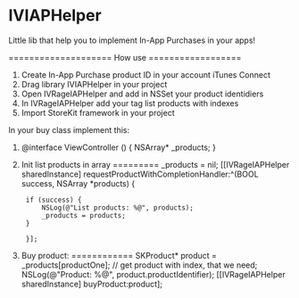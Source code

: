 IVIAPHelper
=======================================================================================================

Little lib that help you to implement In-App Purchases in your apps!

====================  How use ==================

1. Create In-App Purchase product ID in your account iTunes Connect
2. Drag library IVIAPHelper in your project
3. Open IVRageIAPHelper and add in NSSet your product identidiers
4. In IVRageIAPHelper add your tag list products with indexes
5. Import StoreKit framework in your project 

In your buy class implement this:

1. @interface ViewController () {
    NSArray* _products;
}

2. Init list products in array
=========
        _products = nil;
        [[IVRageIAPHelper sharedInstance] requestProductWithCompletionHandler:^(BOOL success, NSArray *products) {
                
        if (success) {
            NSLog(@"List products: %@", products);
            _products = products;
        }
            
        }];
        
3. Buy product:
============
    SKProduct* product = _products[productOne]; // get product with index, that we need;
    NSLog(@"Product: %@", product.productIdentifier);
    [[IVRageIAPHelper sharedInstance] buyProduct:product];
